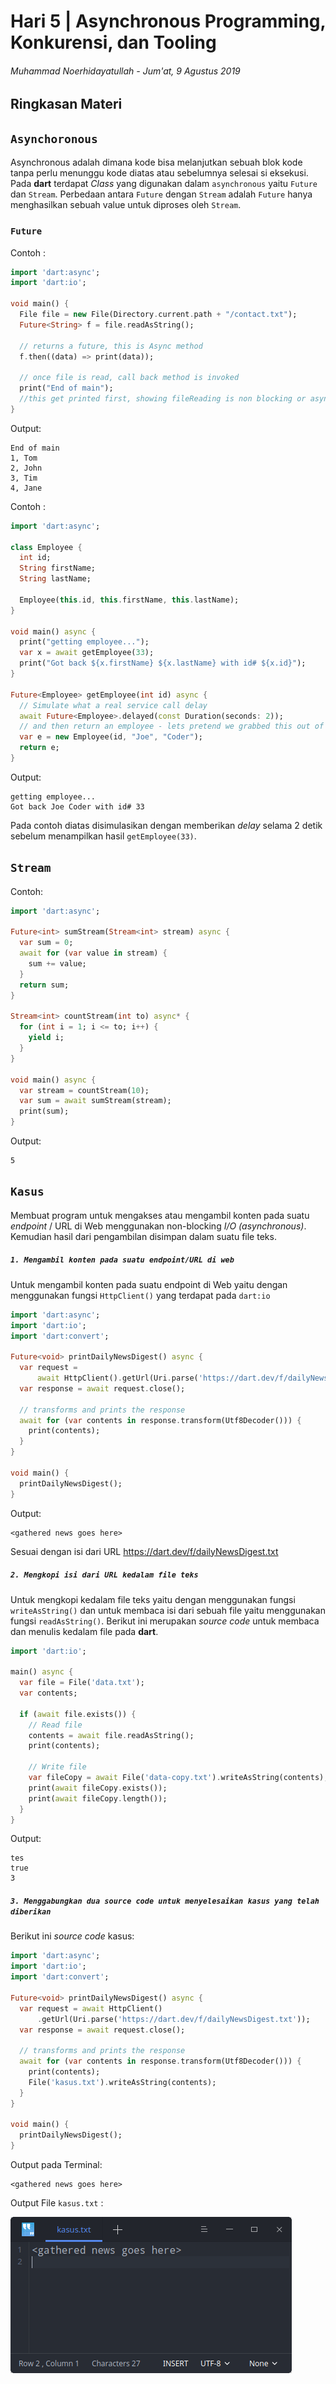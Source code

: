 # Hari 5 | Asynchronous Programming, Konkurensi, dan Tooling

###### Muhammad Noerhidayatullah - Jum'at, 9 Agustus 2019

## Ringkasan Materi

## `Asynchoronous`

Asynchronous adalah dimana kode bisa melanjutkan sebuah blok kode tanpa perlu menunggu kode diatas atau sebelumnya selesai si eksekusi.
Pada **dart** terdapat _Class_ yang digunakan dalam `asynchronous` yaitu `Future` dan `Stream`.
Perbedaan antara `Future` dengan `Stream` adalah `Future` hanya menghasilkan sebuah value untuk diproses oleh `Stream`.

### `Future`

Contoh :

```dart
import 'dart:async';
import 'dart:io';

void main() {
  File file = new File(Directory.current.path + "/contact.txt");
  Future<String> f = file.readAsString();

  // returns a future, this is Async method
  f.then((data) => print(data));

  // once file is read, call back method is invoked
  print("End of main");
  //this get printed first, showing fileReading is non blocking or async
}

```

Output:

```
End of main
1, Tom
2, John
3, Tim
4, Jane
```

Contoh :

```dart
import 'dart:async';

class Employee {
  int id;
  String firstName;
  String lastName;

  Employee(this.id, this.firstName, this.lastName);
}

void main() async {
  print("getting employee...");
  var x = await getEmployee(33);
  print("Got back ${x.firstName} ${x.lastName} with id# ${x.id}");
}

Future<Employee> getEmployee(int id) async {
  // Simulate what a real service call delay
  await Future<Employee>.delayed(const Duration(seconds: 2));
  // and then return an employee - lets pretend we grabbed this out of a database
  var e = new Employee(id, "Joe", "Coder");
  return e;
}

```

Output:

```
getting employee...
Got back Joe Coder with id# 33
```

Pada contoh diatas disimulasikan dengan memberikan _delay_ selama 2 detik sebelum menampilkan hasil `getEmployee(33)`.

## `Stream`

Contoh:

```dart
import 'dart:async';

Future<int> sumStream(Stream<int> stream) async {
  var sum = 0;
  await for (var value in stream) {
    sum += value;
  }
  return sum;
}

Stream<int> countStream(int to) async* {
  for (int i = 1; i <= to; i++) {
    yield i;
  }
}

void main() async {
  var stream = countStream(10);
  var sum = await sumStream(stream);
  print(sum);
}

```

Output:

```
5
```

## `Kasus`

Membuat program untuk mengakses atau mengambil konten pada suatu _endpoint_ / URL di Web menggunakan non-blocking _I/O (asynchronous)_. Kemudian hasil dari pengambilan disimpan dalam suatu file teks.

##### `1. Mengambil konten pada suatu endpoint/URL di web`

Untuk mengambil konten pada suatu endpoint di Web yaitu dengan menggunakan fungsi `HttpClient()` yang terdapat pada `dart:io`

```dart
import 'dart:async';
import 'dart:io';
import 'dart:convert';

Future<void> printDailyNewsDigest() async {
  var request =
      await HttpClient().getUrl(Uri.parse('https://dart.dev/f/dailyNewsDigest.txt'));
  var response = await request.close();

  // transforms and prints the response
  await for (var contents in response.transform(Utf8Decoder())) {
    print(contents);
  }
}

void main() {
  printDailyNewsDigest();
}

```

Output:

```
<gathered news goes here>
```

Sesuai dengan isi dari URL <a href="https://dart.dev/f/dailyNewsDigest.txt">https://dart.dev/f/dailyNewsDigest.txt</a>

##### `2. Mengkopi isi dari URL kedalam file teks`

Untuk mengkopi kedalam file teks yaitu dengan menggunakan fungsi `writeAsString()` dan untuk membaca isi dari sebuah file yaitu menggunakan fungsi `readAsString()`.
Berikut ini merupakan _source code_ untuk membaca dan menulis kedalam file pada **dart**.

```dart
import 'dart:io';

main() async {
  var file = File('data.txt');
  var contents;

  if (await file.exists()) {
    // Read file
    contents = await file.readAsString();
    print(contents);

    // Write file
    var fileCopy = await File('data-copy.txt').writeAsString(contents);
    print(await fileCopy.exists());
    print(await fileCopy.length());
  }
}

```

Output:

```
tes
true
3
```

##### `3. Menggabungkan dua source code untuk menyelesaikan kasus yang telah diberikan`

Berikut ini _source code_ kasus:

```dart
import 'dart:async';
import 'dart:io';
import 'dart:convert';

Future<void> printDailyNewsDigest() async {
  var request = await HttpClient()
      .getUrl(Uri.parse('https://dart.dev/f/dailyNewsDigest.txt'));
  var response = await request.close();

  // transforms and prints the response
  await for (var contents in response.transform(Utf8Decoder())) {
    print(contents);
    File('kasus.txt').writeAsString(contents);
  }
}

void main() {
  printDailyNewsDigest();
}

```

Output pada Terminal:

```
<gathered news goes here>

```

Output File `kasus.txt` :

<img src='img/file.png'>
